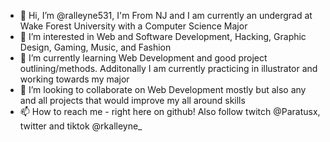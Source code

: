 - 👋 Hi, I’m @ralleyne531, I'm From NJ and I am currently an undergrad at Wake Forest University with a Computer Science Major
- 👀 I’m interested in Web and Software Development, Hacking, Graphic Design, Gaming, Music, and Fashion
- 🌱 I’m currently learning Web Development and good project outlining/methods. Additonally I am currently practicing in illustrator and working towards my major
- 💞️ I’m looking to collaborate on Web Development mostly but also any and all projects that would improve my all around skills
- 📫 How to reach me - right here on github! Also follow twitch @Paratusx, twitter and tiktok @rkalleyne_

<!---
ralleyne531/ralleyne531 is a ✨ special ✨ repository because its `README.md` (this file) appears on your GitHub profile.
You can click the Preview link to take a look at your changes.
--->
